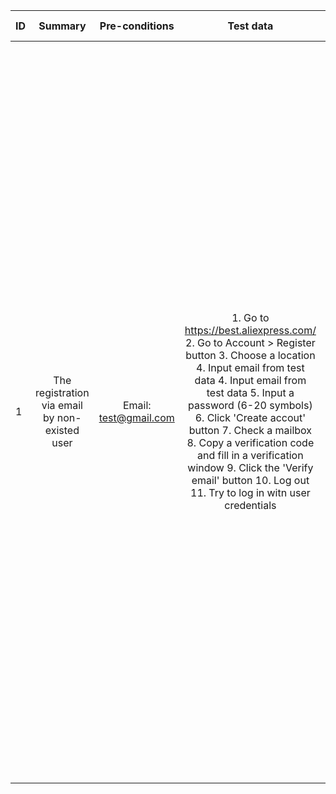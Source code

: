 ID | Summary | Pre-conditions | Test data | Steps | Expected results
:--|:-------:|:--------------:|:---------:|:-----:|----------------:
1 | The registration via email by non-existed user| Email: test@gmail.com| 1. Go to https://best.aliexpress.com/ 2. Go to Account > Register button 3. Choose a location 4. Input email from test data 4. Input email from test data 5. Input a password (6-20 symbols) 6. Click 'Create accout' button 7. Check a mailbox 8. Copy a verification code and fill in a verification window 9. Click the 'Verify email' button 10. Log out 11. Try to log in witn user credentials | 1. The main page is opened 2. The registration window is opened 3. The dropdown with location is opened. User can choose a location 4. The email is displayed withoout error message 5. The password is displayed withoout error message. All validations are OK 6. The verification window is dispalyed. The 'Verify Email' button is disabled 7. The verification code was received 8. The 'Verify' button is active 9. The user was registered 10. The user is logged out 11. The user is logged in without error messages |